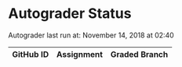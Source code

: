 # Autograder Status
Autograder last run at: November 14, 2018 at 02:40

| GitHub ID | Assignment | Graded Branch |
|-----------|------------|---------------|

